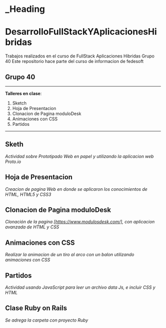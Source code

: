 _Heading
=========

# DesarrolloFullStackYAplicacionesHibridas
Trabajos realizados en el curso de FullStack Aplicaciones Hibridas Grupo 40
Este repositorio hace parte del curso de informacion de fedesoft

## Grupo 40
------
**Talleres en clase**:

1. Sketch
2. Hoja de Presentacion
3. Clonacion de Pagina moduloDesk
4. Animaciones con CSS
5. Partidos
----

## Sketh
_Actividad sobre Prototipado Web en papel y utilizando la aplicacion web Proto.io_

## Hoja de Presentacion
_Creacion de pagina Web en donde se aplicaron los conocimientos de HTML, HTML5 y CSS3_

## Clonacion de Pagina moduloDesk
_Clonación de la pagina [https://www.modulosdesk.com/], con aplicacion avanzada de HTML y CSS_

## Animaciones con CSS
_Realizar la animacion de un tiro al arco con un balon utilizando animaciones con CSS_

## Partidos
_Actividad usando JavaScript para leer un archivo data Js, e incluir CSS y HTML_

## Clase Ruby on Rails
_Se adrega la carpeta con proyecto Ruby_


